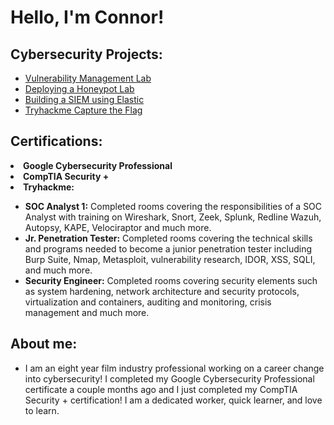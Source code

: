 <h1>Hello, I'm Connor! <br/>

<h2>Cybersecurity Projects:</h2>

- [Vulnerability Management Lab](https://github.com/connorsullivan-cyber/VulnerabilityManagementLab)
- [Deploying a Honeypot Lab](https://github.com/connorsullivan-cyber/honeypot/)
- [Building a SIEM using Elastic](https://github.com/connorsullivan-cyber/building_a_siem/)
- [Tryhackme Capture the Flag](https://github.com/connorsullivan-cyber/simple-ctf/)

<h2> Certifications:</h2>
<li><b>Google Cybersecurity Professional</b></li>
<li><b>CompTIA Security +</b></li> 
<li> <b>Tryhackme:</b></li>
<ul>
  <li> <b>SOC Analyst 1:</b> Completed rooms covering the responsibilities of a SOC Analyst with training on Wireshark, Snort, Zeek, Splunk, Redline Wazuh, Autopsy, KAPE, Velociraptor and much more.</li>
  <li> <b>Jr. Penetration Tester:</b> Completed rooms covering the technical skills and programs needed to become a junior penetration tester including Burp Suite, Nmap, Metasploit, vulnerability research, IDOR, XSS, SQLI, and much more.   </li>
  <li> <b>Security Engineer:</b> Completed rooms covering security elements such as system hardening, network architecture and security protocols, virtualization and containers, auditing and monitoring, crisis management and much more.  </li>
</ul>
    
<h2>About me:</h2>

- I am an eight year film industry professional working on a career change into cybersecurity! I completed my Google Cybersecurity Professional certificate a couple months ago and I just completed my CompTIA Security + certification! I am a dedicated worker, quick learner, and love to learn.
